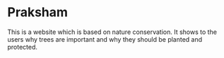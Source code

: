 # Praksham
This is a website which is based on nature conservation. It shows to the users why trees are important and why they should be planted and protected.

